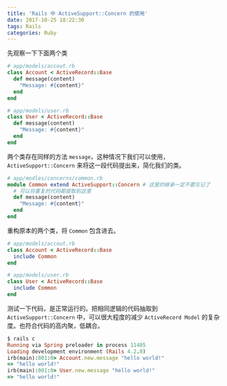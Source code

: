 ```yaml
---
title: 'Rails 中 ActiveSupport::Concern 的使用'
date: 2017-10-25 18:22:30
tags: Rails
categories: Ruby
---
```


先观察一下下面两个类
```ruby
# app/models/accout.rb
class Account < ActiveRecord::Base
  def message(content)
    "Message: #{content}"
  end
end

# app/models/user.rb
class User < ActiveRecord::Base
  def message(content)
    "Message: #{content}"
  end
end
```

<!-- more -->

两个类存在同样的方法 `message`，这种情况下我们可以使用，`ActiveSupport::Concern` 来将这一段代码提出来，简化我们的类。
```ruby
# app/modles/concerns/common.rb
module Common extend ActiveSupport::Concern # 这里的继承一定不要忘记了
  # 可以将重复的代码都提取到这里
  def message(content)
    "Message: #{content}"
  end
end
```

重构原本的两个类，将 `Common` 包含进去。
```ruby
# app/models/accout.rb
class Account < ActiveRecord::Base
  include Common
end

# app/models/user.rb
class User < ActiveRecord::Base
  include Common
end
```

测试一下代码，是正常运行的。把相同逻辑的代码抽取到 `ActiveSupport::Concern` 中，可以很大程度的减少 `ActiveRecord Model` 的复杂度。也符合代码的高内聚，低耦合。
```ruby
$ rails c
Running via Spring preloader in process 11485
Loading development environment (Rails 4.2.0)
irb(main):001:0> Account.new.message "hello world!"
=> "hello world!"
irb(main):001:0> User.new.message "hello world!"
=> "hello world!"
```
